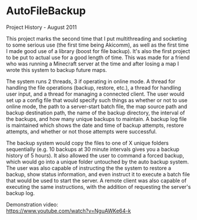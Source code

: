 # AutoFileBackup
Project History - August 2011

This project marks the second time that I put multithreading and socketing to some serious use (the first time being Akicomm), as well as the first time I made good use of a library (boost for file backup). It's also the first project to be put to actual use for a good length of time. This was made for a friend who was running a Minecraft server at the time and after losing a map I wrote this system to backup future maps. 

The system runs 2 threads, 3 if operating in online mode. A thread for handling the file operations (backup, restore, etc.), a thread for handling user input, and a thread for managing a connected client. The user would set up a config file that would specify such things as whether or not to use online mode, the path to a server-start batch file, the map source path and backup destination path, the name of the backup directory, the interval of the backups, and how many unique backups to maintain. A backup log file is maintained which shows the date and time of backup attempts, restore attempts, and whether or not those attempts were successful.

The backup system would copy the files to one of X unique folders sequentially (e.g. 10 backups at 30 minute intervals gives you a backup history of 5 hours). It also allowed the user to command a forced backup, which would go into a unique folder untouched by the auto backup system. The user was also capable of instructing the the system to restore a backup, show status information, and even instruct it to execute a batch file that would be used to start the server. A remote client was also capable of executing the same instructions, with the addition of requesting the server's backup log.

Demonstration video:<br>
https://www.youtube.com/watch?v=NguAWKe64-k

